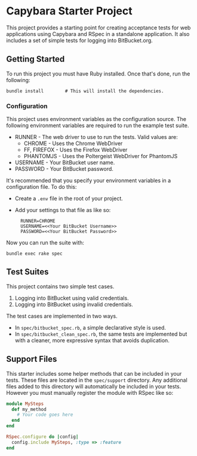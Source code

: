 # Capybara Starter Project
This project provides a starting point for creating acceptance tests for web applications using Capybara and RSpec in a standalone application. It also includes a set of simple tests for logging into BitBucket.org.

## Getting Started
To run this project you must have Ruby installed.  Once that's done, run the
following:

    bundle install        # This will install the dependencies.

### Configuration
This project uses environment variables as the configuration source. The
following environment variables are required to run the example test suite.

* RUNNER - The web driver to use to run the tests. Valid values are:
  * CHROME - Uses the Chrome WebDriver
  * FF, FIREFOX - Uses the Firefox WebDriver
  * PHANTOMJS - Uses the Poltergeist WebDriver for PhantomJS
* USERNAME - Your BitBucket user name.
* PASSWORD - Your BitBucket password.

It's recommended that you specify your environment variables in a configuration file. To do this:

* Create a `.env` file in the root of your project.
* Add your settings to that file as like so:

        RUNNER=CHROME
        USERNAME=<<Your BitBucket Username>>
        PASSWORD=<<Your BitBucket Password>>

Now you can run the suite with:

    bundle exec rake spec

## Test Suites
This project contains two simple test cases.

1. Logging into BitBucket using valid credentials.
2. Logging into BitBucket using invalid credentials.

The test cases are implemented in two ways.

* In `spec/bitbucket_spec.rb`, a simple declarative style is used.
* In `spec/bitbucket_clean_spec.rb`, the same tests are implemented but with a
  cleaner, more expressive syntax that avoids duplication.

## Support Files
This starter includes some helper methods that can be included in your tests.
These files are located in the `spec/support` directory.  Any additional files added to this
directory will automatically be included in your tests. However you must
manually register the module with RSpec like so:

```ruby
module MySteps
  def my_method
    # Your code goes here
  end
end

RSpec.configure do |config|
  config.include MySteps, :type => :feature
end
```
